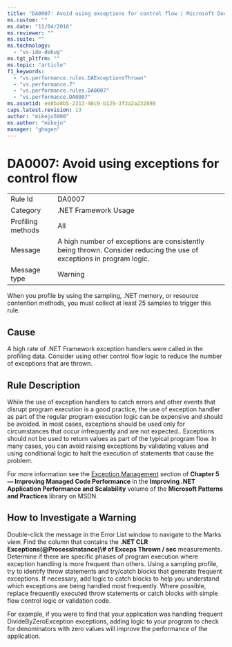 ```yaml
---
title: "DA0007: Avoid using exceptions for control flow | Microsoft Docs"
ms.custom: ""
ms.date: "11/04/2016"
ms.reviewer: ""
ms.suite: ""
ms.technology: 
  - "vs-ide-debug"
ms.tgt_pltfrm: ""
ms.topic: "article"
f1_keywords: 
  - "vs.performance.rules.DAExceptionsThrown"
  - "vs.performance.7"
  - "vs.performance.rules.DA0007"
  - "vs.performance.DA0007"
ms.assetid: ee8ba8b5-2313-46c9-b129-3f3a2a232898
caps.latest.revision: 13
author: "mikejo5000"
ms.author: "mikejo"
manager: "ghogen"
---
```

# DA0007: Avoid using exceptions for control flow
|||  
|-|-|  
|Rule Id|DA0007|  
|Category|.NET Framework Usage|  
|Profiling methods|All|  
|Message|A high number of exceptions are consistently being thrown. Consider reducing the use of exceptions in program logic.|  
|Message type|Warning|  
  
 When you profile by using the sampling, .NET memory, or resource contention methods, you must collect at least 25 samples to trigger this rule.  
  
## Cause  
 A high rate of .NET Framework exception handlers were called in the profiling data. Consider using other control flow logic to reduce the number of exceptions that are thrown.  
  
## Rule Description  
 While the use of exception handlers to catch errors and other events that disrupt program execution is a good practice, the use of exception handler as part of the regular program execution logic can be expensive and should be avoided. In most cases, exceptions should be used only for circumstances that occur infrequently and are not expected.. Exceptions should not be used to return values as part of the typical program flow. In many cases, you can avoid raising exceptions by validating values and using conditional logic to halt the execution of statements that cause the problem.  
  
 For more information see the [Exception Management](http://go.microsoft.com/fwlink/?LinkID=177825) section of **Chapter 5 — Improving Managed Code Performance** in the **Improving .NET Application Performance and Scalability** volume of the **Microsoft Patterns and Practices** library on MSDN.  
  
## How to Investigate a Warning  
 Double-click the message in the Error List window to navigate to the Marks view. Find the column that contains the **.NET CLR Exceptions(@ProcessInstance)\\# of Exceps Thrown / sec** measurements. Determine if there are specific phases of program execution where exception handling is more frequent than others. Using a sampling profile, try to identify throw statements and try/catch blocks that generate frequent exceptions. If necessary, add logic to catch blocks to help you understand which exceptions are being handled most frequently. Where possible, replace frequently executed throw statements or catch blocks with simple flow control logic or validation code.  
  
 For example, if you were to find that your application was handling frequent DivideByZeroException exceptions, adding logic to your program to check for denominators with zero values will improve the performance of the application.